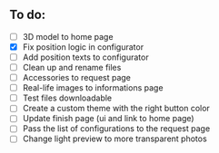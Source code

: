 ## To do:
- [ ] 3D model to home page
- [x] Fix position logic in configurator
- [ ] Add position texts to configurator
- [ ] Clean up and rename files
- [ ] Accessories to request page
- [ ] Real-life images to informations page
- [ ] Test files downloadable 
- [ ] Create a custom theme with the right button color
- [ ] Update finish page (ui and link to home page)
- [ ] Pass the list of configurations to the request page
- [ ] Change light preview to more transparent photos
